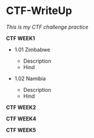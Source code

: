 # CTF-WriteUp
*This is my CTF challenge practice*

**CTF WEEK1** 
- 1.01 Zimbabwe 
   - Description
   - Hind
   
- 1.02 Namibia 
   - Description
   - Hind
   
   
   
   
   
   
   
   
   
   
**CTF WEEK2**
  
**CTF WEEK4**
  
**CTF WEEK5**
